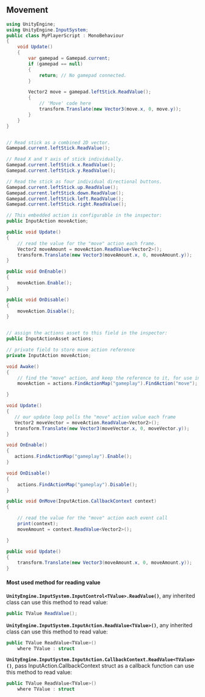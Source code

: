 ## Movement

```cs
using UnityEngine;
using UnityEngine.InputSystem;
public class MyPlayerScript : MonoBehaviour
{
    void Update()
    {
        var gamepad = Gamepad.current;
        if (gamepad == null)
        {
            return; // No gamepad connected.
        }

        Vector2 move = gamepad.leftStick.ReadValue();
        {
            // 'Move' code here
            transform.Translate(new Vector3(move.x, 0, move.y));
        }
    }
}


// Read stick as a combined 2D vector.
Gamepad.current.leftStick.ReadValue();

// Read X and Y axis of stick individually.
Gamepad.current.leftStick.x.ReadValue();
Gamepad.current.leftStick.y.ReadValue();

// Read the stick as four individual directional buttons.
Gamepad.current.leftStick.up.ReadValue();
Gamepad.current.leftStick.down.ReadValue();
Gamepad.current.leftStick.left.ReadValue();
Gamepad.current.leftStick.right.ReadValue();
```

```cs
// This embedded action is configurable in the inspector:
public InputAction moveAction;

public void Update()
{
    // read the value for the "move" action each frame.
    Vector2 moveAmount = moveAction.ReadValue<Vector2>();
    transform.Translate(new Vector3(moveAmount.x, 0, moveAmount.y));
}

public void OnEnable()
{
    moveAction.Enable();
}

public void OnDisable()
{
    moveAction.Disable();
}
```

```cs

// assign the actions asset to this field in the inspector:
public InputActionAsset actions;

// private field to store move action reference
private InputAction moveAction;

void Awake()
{
    // find the "move" action, and keep the reference to it, for use in Update
    moveAction = actions.FindActionMap("gameplay").FindAction("move");

}

void Update()
{
   // our update loop polls the "move" action value each frame
   Vector2 moveVector = moveAction.ReadValue<Vector2>();
   transform.Translate(new Vector3(moveVector.x, 0, moveVector.y));
}

void OnEnable()
{
   actions.FindActionMap("gameplay").Enable();
}

void OnDisable()
{
    actions.FindActionMap("gameplay").Disable();
}

```

```cs
public void OnMove(InputAction.CallbackContext context)
{

	// read the value for the "move" action each event call
	print(context);
	moveAmount = context.ReadValue<Vector2>();

}

public void Update()
{
	transform.Translate(new Vector3(moveAmount.x, 0, moveAmount.y));
}
```




#### Most used method for reading value

**`UnityEngine.InputSystem.InputControl<TValue>.ReadValue()`**, any inherited class can use this method to read value:
```cs
public TValue ReadValue();
```

**`Unity​Engine.​Input​System.Input​Action.ReadValue<TValue>()`**, any inherited class can use this method to read value:

```cs
public TValue ReadValue<TValue>()
    where TValue : struct
```

**`Unity​Engine.​Input​System.Input​Action.​Callback​Context.ReadValue<TValue>()`**, pass Input​Action.​Callback​Context struct as a callback function can use this method to read value:
```cs
public TValue ReadValue<TValue>()
    where TValue : struct
```





